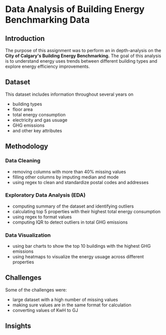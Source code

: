 # **Data Analysis of Building Energy Benchmarking Data**

## Introduction
The purpose of this assignment was to perform an in depth-analysis on the **City of Calgary's Building Energy Benchmarking.** The goal of this analysis is to understand energy uses trends between different building types and explore energy efficiency improvements. 

## Dataset
This dataset includes information throughout several years on 
* building types
* floor area
* total energy consumption
* electricity and gas usuage
* GHG emissions
* and other key attributes

## Methodology
### Data Cleaning
* removing columns with more than 40% missing values
* filling other columns by imputing median and mode
* using regex to clean and standardize postal codes and addresses

### Exploratory Data Analysis (EDA)
* computing summary of the dataset and identifying outliers
* calculating top 5 properties with their highest total energy consumption
* using regex to format values
* computing IQR to detect outliers in total GHG emissions

### Data Visualization
* using bar charts to show the top 10 buildings with the highest GHG emissions
* using heatmaps to visualize the energy usuage across different properties

## Challenges
Some of the challenges were:
* large dataset with a high number of missing values
* making sure values are in the same format for calculation
* converting values of KwH to GJ

## Insights

